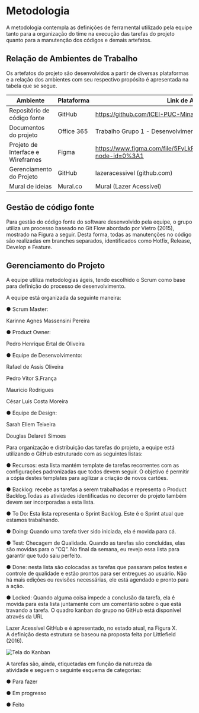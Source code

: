 
# Metodologia

A metodologia contempla as definições de ferramental utilizado pela equipe tanto para a organização do time na execução das tarefas do projeto quanto para a manutenção dos códigos e demais artefatos.

## Relação de Ambientes de Trabalho 

Os artefatos do projeto são desenvolvidos a partir de diversas plataformas e a relação dos ambientes com seu respectivo propósito é apresentada na tabela que se segue.

| Ambiente | Plataforma | Link de Acesso |
| ----------------------------| ------------- | ---------------------------------------------------------------------- |
| Repositório de código fonte | GitHub | https://github.com/ICEI-PUC-Minas-PMV-ADS/Lazer_Acessivel |
| Documentos do projeto | Office 365 | Trabalho Grupo 1 - Desenvolvimento Front-End.docx |
| Projeto de Interface e  Wireframes | Figma | https://www.figma.com/file/5FyLkRwQUMkUEYnft0CLA9/Untitled?node-id=0%3A1 |
| Gerenciamento do Projeto | GitHub | lazeracessivel (github.com) |
| Mural de ideias | Mural.co | Mural (Lazer Acessível) |

## Gestão de código fonte

Para gestão do código fonte do software desenvolvido pela equipe, o grupo utiliza um processo baseado no Git Flow abordado por Vietro (2015), mostrado na Figura a seguir. Desta forma, todas as manutenções no código são realizadas em branches separados, identificados como Hotfix, Release, Develop e Feature. 

## Gerenciamento do Projeto

A equipe utiliza metodologias ágeis, tendo escolhido o Scrum como base para definição do processo de desenvolvimento. 

A equipe está organizada da seguinte maneira:

● Scrum Master:

Karinne Agnes Massensini Pereira

● Product Owner:  

Pedro Henrique Ertal de Oliveira

● Equipe de Desenvolvimento: 

Rafael de Assis Oliveira 

Pedro Vítor S.França 

Maurício Rodrigues 

César Luis Costa Moreira

● Equipe de Design: 

Sarah Ellem Teixeira 

Douglas Delareti Simoes


Para organização e distribuição das tarefas do projeto, a equipe está utilizando o GitHub estruturado com as seguintes listas:  

 
● Recursos: esta lista mantém template de tarefas recorrentes com as configurações padronizadas que todos devem seguir. O objetivo é permitir a cópia destes templates para agilizar a criação de novos cartões. 

● 	Backlog: recebe as tarefas a serem trabalhadas e representa o Product Backlog.Todas as atividades identificadas no decorrer do projeto também devem ser incorporadas a esta lista. 

●    To Do: Esta lista representa o Sprint Backlog. Este é o Sprint atual que estamos 
trabalhando. 

●     Doing: Quando uma tarefa tiver sido iniciada, ela é movida para cá. 

●   Test: Checagem de Qualidade. Quando as tarefas são concluídas, elas são movidas para o “CQ”. No final da semana, eu revejo essa lista para garantir que tudo saiu perfeito. 

●    Done: nesta lista são colocadas as tarefas que passaram pelos testes e controle de qualidade e estão prontos para ser entregues ao usuário. Não há mais edições ou revisões necessárias, ele está agendado e pronto para a ação.

●     Locked: Quando alguma coisa impede a conclusão da tarefa, ela é movida para esta lista juntamente com um comentário sobre o que está travando a tarefa. 
O quadro kanban do grupo no GitHub está disponível através da URL  

Lazer Acessível GitHub e é apresentado, no estado atual, na Figura X.  
A definição desta estrutura se baseou na proposta feita por Littlefield (2016). 

![Tela do Kanban](file:///C:/Users/ertal/Desktop/github/kanban.jpeg)

A tarefas são, ainda, etiquetadas em função da natureza da  
atividade e seguem o seguinte esquema de categorias: 

● Para fazer 

● Em progresso  

● Feito 


